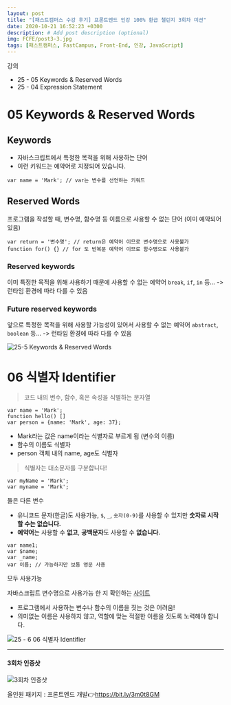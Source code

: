 ```yaml
---
layout: post
title: "[패스트캠퍼스 수강 후기] 프론트엔드 인강 100% 환급 챌린지 3회차 미션"
date: 2020-10-21 16:52:23 +0300
description: # Add post description (optional)
img: FCFE/post3-3.jpg
tags: [패스트캠퍼스, FastCampus, Front-End, 인강, JavaScript]
---
```


강의
- 25 - 05 Keywords & Reserved Words
- 25 - 04 Expression Statement

# 05 Keywords & Reserved Words

## Keywords
- 자바스크립트에서 특정한 목적을 위해 사용하는 단어
- 이런 키워드는 예약어로 지정되어 있습니다.

```
var name = 'Mark'; // var는 변수를 선언하는 키워드
```

## Reserved Words
프로그램을 작성할 때, 변수명, 함수명 등 이름으로 사용할 수 없는 단어 (이미 예약되어 있음)

```
var return = '변수명'; // return은 예약어 이므로 변수명으로 사용불가
function for() {} // for 도 반복문 예약어 이므로 함수명으로 사용불가
```

### Reserved keywords
이미 특정한 목적을 위해 사용하기 때문에 사용할 수 없는 예약어
`break`,  `if`,  `in` 등...
-> 런타임 환경에 따라 다를 수 있음

### Future reserved keywords
앞으로 특정한 목적을 위해 사용할 가능성이 있어서 사용할 수 없는 예약어
`abstract`,  `boolean` 등...
-> 런타임 환경에 따라 다를 수 있음

![25-5 Keywords & Reserved Words]({{site.baseurl}}/assets/img/FCFE/post3-1.png)


# 06 식별자 Identifier
> 코드 내의 변수, 함수, 혹은 속성을 식별하는 문자열

```
var name = 'Mark';
function hello() []
var person = {name: 'Mark', age: 37};
```
- Mark라는 값은 name이라는 식별자로 부르게 됨 (변수의 이름)
- 함수의 이름도 식별자
- person 객체 내의 name, age도 식별자

> 식별자는 대소문자를 구분합니다!

```
var myName = 'Mark';
var myname = 'Mark';
```
둘은 다른 변수


- 유니코드 문자(한글)도 사용가능, `$`, `_`, `숫자(0-9)`를 사용할 수 있지만 **숫자로 시작 할 수는 없습니다.**
- **예약어**는 사용할 수 **없고**, **공백문자**도 사용할 수 **없습니다.**
```
var name1;
var $name;
var _name;
var 이름; // 가능하지만 보통 영문 사용
```
모두 사용가능

자바스크립트 변수명으로 사용가능 한 지 확인하는 [사이트](https://mothereff.in/js-variables)


- 프로그램에서 사용하는 변수나 함수의 이름을 짓는 것은 어려움!
- 의미없는 이름은 사용하지 않고, 역할에 맞는 적절한 이름을 짓도록 노력해야 합니다.

![25 - 6 06 식별자 Identifier]({{site.baseurl}}/assets/img/FCFE/post3-2.png)

*****

#### 3회차 인증샷
![3회차 인증샷]({{site.baseurl}}/assets/img/FCFE/post3-3.jpg)


올인원 패키지 : 프론트엔드 개발👉https://bit.ly/3m0t8GM
